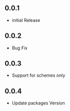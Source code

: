 ## 0.0.1

* initial Release

## 0.0.2

* Bug Fix

## 0.0.3

* Support for schemes only

## 0.0.4

* Update packages Version